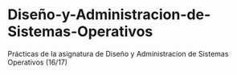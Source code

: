 # Diseño-y-Administracion-de-Sistemas-Operativos

Prácticas de la asignatura de Diseño y Administracion de Sistemas Operativos (16/17)
